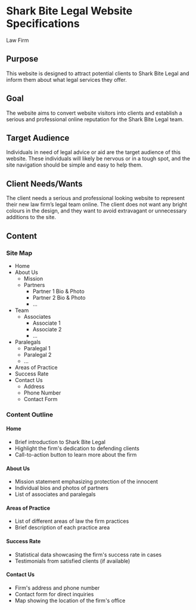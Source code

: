 # Shark Bite Legal Website Specifications

Law Firm

## Purpose 
This website is designed to attract potential clients to Shark Bite Legal and inform them about what legal services they offer. 
 
## Goal 
The website aims to convert website visitors into clients and establish a serious and professional online reputation for the Shark Bite Legal team. 
 
## Target Audience 
Individuals in need of legal advice or aid are the target audience of this website. These individuals will likely be nervous or in a tough spot, and the site navigation should be simple and easy to help them. 
 
## Client Needs/Wants 
The client needs a serious and professional looking website to represent their new law firm’s legal team online. The client does not want any bright colours in the design, and they want to avoid extravagant or unnecessary additions to the site. 
 
## Content 

### Site Map

- Home
- About Us
  - Mission
  - Partners
    - Partner 1 Bio & Photo
    - Partner 2 Bio & Photo
    - ...
 - Team
   - Associates
     - Associate 1
     - Associate 2
     - ...
 - Paralegals
    - Paralegal 1
    - Paralegal 2
    - ...
- Areas of Practice
- Success Rate
- Contact Us
  - Address
  - Phone Number
  - Contact Form

### Content Outline

#### Home

- Brief introduction to Shark Bite Legal
- Highlight the firm's dedication to defending clients
- Call-to-action button to learn more about the firm

#### About Us

- Mission statement emphasizing protection of the innocent
- Individual bios and photos of partners
- List of associates and paralegals

#### Areas of Practice

- List of different areas of law the firm practices
- Brief description of each practice area

#### Success Rate

- Statistical data showcasing the firm's success rate in cases
- Testimonials from satisfied clients (if available)


#### Contact Us

- Firm's address and phone number
- Contact form for direct inquiries
- Map showing the location of the firm's office